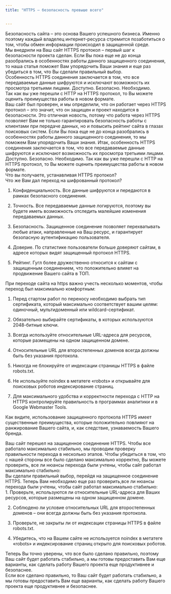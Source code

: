 ```yaml
---
title: "HTTPS – безопасность превыше всего"


---
```

<div class="only-for anonim">
Безопасность сайта – это основа Вашего успешного бизнеса. Именно поэтому каждый владелец интернет-ресурса стремится позаботиться о том, чтобы обмен информации происходил в защищенной среде. 
</div>

<div class="only-for client-enabled">
Мы внедрили на Ваш сайт HTTPS протокол – первый шаг к безопасности проекта сделан. Если Вы пока еще не до конца разобрались в особенностях работы данного защищенного соединения, то наша статья поможет Вам упорядочить Ваши знания и еще раз убедиться в том, что Вы сделали правильный выбор.
</div>

<div class="only-for anonim client-enabled">
Особенность HTTPS соединения заключается в том, что все передаваемые данные шифруются и исключают возможность их просмотра третьими лицами. Доступно. Безопасно. Необходимо.
</div> 

<div class="only-for client-enabled">
Так как вы уже перешли с HTTP на HTTPS протокол, то Вы можете оценить преимущества работы в новом формате. 
</div>

<div class="only-for client-disabled">
Ваш сайт был проверен, и мы определили, что он работает через HTTPS протокол – это значит, что он защищен и проект находится в безопасности. Это отличная новость, потому что работа через HTTPS позволяет Вам не только гарантировать безопасность работы с клиентами при передаче данных, но и повысить рейтинг сайта в глазах поисковых систем.
Если Вы пока еще не до конца разобрались в особенностях работы данного защищенного соединения, то мы поможем Вам упорядочить Ваши знания. Итак, особенность HTTPS соединения заключается в том, что все передаваемые данные шифруются и исключают возможность их просмотра третьими лицами. Доступно. Безопасно. Необходимо. Так как вы уже перешли с HTTP на HTTPS протокол, то Вы можете оценить преимущества работы в новом формате. 
</div>

<div class="only-for anonim">
Что вы получаете, устанавливая HTTPS протокол?
</div>

<div class="only-for client-enabled client-disabled">
Что же Вам дал переход на шифрованный протокол?
</div>

1.	Конфиденциальность. Все данные шифруются и передаются в рамках безопасного соединения.

2.	Точность. Все передаваемые данные логируются, поэтому вы будете иметь возможность отследить малейшие изменения передаваемых данных.

3.	Безопасность. Защищенное соединение позволяет перехватывать любые атаки, направленные на Ваш ресурс, и гарантирует безопасную аутентификацию пользователя.

4.	Доверие. По статистике пользователи больше доверяют сайтам, в адресе которых видят защищенный протокол HTTPS.

5.	Рейтинг. Гугл более дружественно относится к сайтам с защищенным соединением, что положительно влияет на продвижение Вашего сайта в ТОП.

<div class="only-for anonim">
При переходе сайта на https важно учесть несколько моментов, чтобы переход был максимально комфортным:

1.	Перед стартом работ по переносу необходимо выбрать тип сертификата, который максимально соответствует    вашим целям: одиночный, мультидоменный или wildcard-сертификат. 

2.	Обязательно выбирайте сертификаты, в которых используются 2048-битные ключи. 

3.	Всегда используйте относительные URL-адреса для ресурсов, которые размещены на одном защищенном домене.

4.	Относительные URL для второстепенных доменов всегда должны быть без указания протокола.

5.	Никогда не блокируйте от индексации страницы HTTPS в файле robots.txt. 

6.	Не используйте noindex в метатеге «robots» и открывайте для поисковых роботов индексирование страниц.

7.	Для максимального удобства и корректности перехода с HTTP на HTTPS контролируйте правильность в         программах аналитики и в Google Webmaster Tools. 

Как видите, использование защищенного протокола HTTPS имеет существенные преимущества, которые положительно повлияют на ранжирование Вашего сайта, и, как следствие, узнаваемость Вашего бренда.
</div>

<div class="only-for client-enabled">
Ваш сайт перешел на защищенное соединение HTTPS. Чтобы все работало максимально стабильно, мы проводим проверку правильности перехода в несколько этапов. Чтобы убедиться в том, что с нашей стороны все было сделано максимально корректно, Вы можете проверить, все ли нюансы перехода были учтены, чтобы сайт работал максимально стабильно:
</div>

<div class="only-for client-disabled">
Вы сделали правильный выбор, перейдя на защищенное соединение HTTPS. Теперь Вам необходимо еще раз проверить,все ли нюансы перехода были учтены, чтобы сайт работал максимально стабильно:
</div>

<div class="only-for client-enabled client-disabled">
1.	Проверьте, используются ли относительные URL-адреса для Ваших ресурсов, которые размещены на одном защищенном домене. 

2.	Соблюдено ли условие относительных URL для второстепенных доменов – они всегда должны быть без указания протокола. 

3.	Проверьте, не закрыты ли от индексации страницы HTTPS в файле robots.txt. 

4.	Убедитесь, что на Вашем сайте не используется noindex в метатеге «robots» и индексирование страниц открыто для поисковых роботов.
</div>

<div class="only-for client-enabled">
Теперь Вы точно уверены, что все было сделано правильно, поэтому Ваш сайт будет работать стабильно, а мы готовы предоставить Вам еще варианты, как сделать работу Вашего проекта еще продуктивнее и безопаснее. 
</div>

<div class="only-for client-disabled">
Если все сделано правильно, то Ваш сайт будет работать стабильно, а мы готовы предоставить Вам еще варианты, как сделать работу Вашего проекта еще продуктивнее и безопаснее. 
</div>
